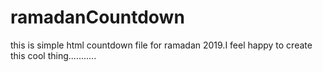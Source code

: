# ramadanCountdown
this is simple html countdown file for ramadan 2019.I feel happy to create this cool thing...........
